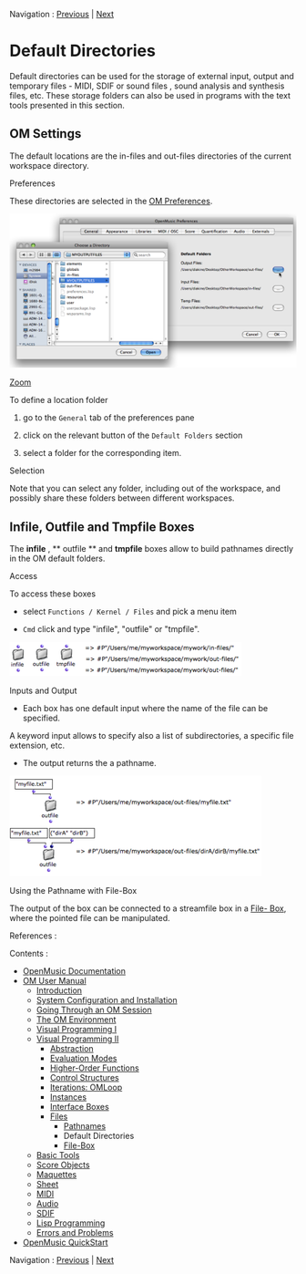 
Navigation : [Previous](Pathnames "page précédente\(Pathnames\)")
| [Next](File-Box "Next\(File-Box\)")

# Default Directories

Default directories can be used for the storage of external input, output and
temporary files - MIDI, SDIF or sound files , sound analysis and synthesis
files, etc. These storage folders can also be used in programs with the text
tools presented in this section.

## OM Settings

The default locations are the in-files and out-files directories of the
current workspace directory.

Preferences

These directories are selected in the [OM Preferences](Preferences).

![](../res/selectout_scr.png)

[Zoom](../res/selectout_scr_1.png "Zoom \(nouvelle fenêtre\)")

To define a location folder

  1. go to the `General` tab of the preferences pane

  2. click on the relevant button of the `Default Folders` section

  3. select a folder for the corresponding item.

Selection

Note that you can select any folder, including out of the workspace, and
possibly share these folders between different workspaces.

## Infile, Outfile and Tmpfile Boxes

The  **infile** , ** outfile ** and  **tmpfile** boxes allow to build
pathnames directly in the OM default folders.

Access

To access these boxes

  * select `Functions / Kernel / Files` and pick a menu item

  * `Cmd` click and type "infile", "outfile" or "tmpfile".

![](../res/folder-boxes.png)

Inputs and Output

  * Each box has one default input where the name of the file can be specified. 

A keyword input allows to specify also a list of subdirectories, a specific
file extension, etc.

  * The output returns the a pathname.

![](../res/extfiles.png)

Using the Pathname with File-Box

The output of the box can be connected to a  streamfile box in a [File-
Box](File-Box), where the pointed file can be manipulated.

References :

Contents :

  * [OpenMusic Documentation](OM-Documentation)
  * [OM User Manual](OM-User-Manual)
    * [Introduction](00-Contents)
    * [System Configuration and Installation](Installation)
    * [Going Through an OM Session](Goingthrough)
    * [The OM Environment](Environment)
    * [Visual Programming I](BasicVisualProgramming)
    * [Visual Programming II](AdvancedVisualProgramming)
      * [Abstraction](Abstraction)
      * [Evaluation Modes](EvalModes)
      * [Higher-Order Functions](HighOrder)
      * [Control Structures](Control)
      * [Iterations: OMLoop](OMLoop)
      * [Instances](Instances)
      * [Interface Boxes](InterfaceBoxes)
      * [Files](Files)
        * [Pathnames](Pathnames)
        * Default Directories
        * [File-Box](File-Box)
    * [Basic Tools](BasicObjects)
    * [Score Objects](ScoreObjects)
    * [Maquettes](Maquettes)
    * [Sheet](Sheet)
    * [MIDI](MIDI)
    * [Audio](Audio)
    * [SDIF](SDIF)
    * [Lisp Programming](Lisp)
    * [Errors and Problems](errors)
  * [OpenMusic QuickStart](QuickStart-Chapters)

Navigation : [Previous](Pathnames "page précédente\(Pathnames\)")
| [Next](File-Box "Next\(File-Box\)")

